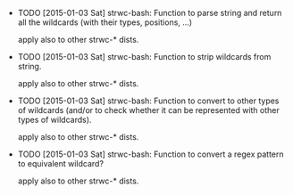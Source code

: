 * TODO [2015-01-03 Sat] strwc-bash: Function to parse string and return all the wildcards (with their types, positions, ...)

  apply also to other strwc-* dists.
* TODO [2015-01-03 Sat] strwc-bash: Function to strip wildcards from string.

  apply also to other strwc-* dists.
* TODO [2015-01-03 Sat] strwc-bash: Function to convert to other types of wildcards (and/or to check whether it can be represented with other types of wildcards).

  apply also to other strwc-* dists.
* TODO [2015-01-03 Sat] strwc-bash: Function to convert a regex pattern to equivalent wildcard?

  apply also to other strwc-* dists.
